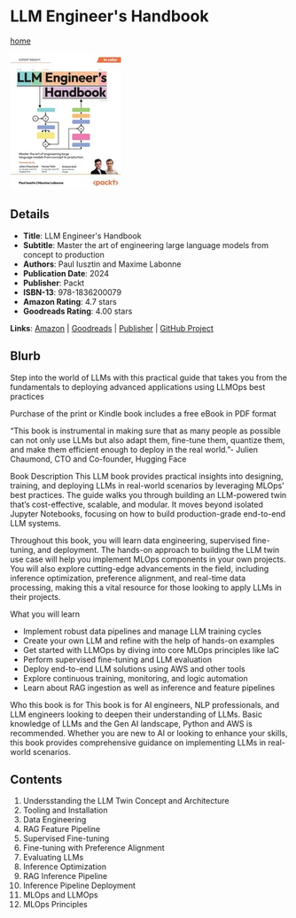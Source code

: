 # LLM Engineer's Handbook

[home](../)

![Cover Image](llm-engineer's-handbook.jpeg)

## Details

* **Title**: LLM Engineer's Handbook
* **Subtitle**: Master the art of engineering large language models from concept to production
* **Authors**: Paul Iusztin and Maxime Labonne
* **Publication Date**: 2024
* **Publisher**: Packt
* **ISBN-13**: 978-1836200079
* **Amazon Rating**: 4.7 stars
* **Goodreads Rating**: 4.00 stars


**Links**: [Amazon](https://a.co/d/5H3ufht) |
[Goodreads](https://www.goodreads.com/book/show/216193554-llm-engineer-s-handbook) |
[Publisher](https://www.packtpub.com/en-au/product/llm-engineers-handbook-9781836200062) |
[GitHub Project](https://github.com/PacktPublishing/LLM-Engineers-Handbook)

## Blurb

Step into the world of LLMs with this practical guide that takes you from the fundamentals to deploying advanced applications using LLMOps best practices

Purchase of the print or Kindle book includes a free eBook in PDF format

“This book is instrumental in making sure that as many people as possible can not only use LLMs but also adapt them, fine-tune them, quantize them, and make them efficient enough to deploy in the real world.”- Julien Chaumond, CTO and Co-founder, Hugging Face

Book Description
This LLM book provides practical insights into designing, training, and deploying LLMs in real-world scenarios by leveraging MLOps' best practices. The guide walks you through building an LLM-powered twin that’s cost-effective, scalable, and modular. It moves beyond isolated Jupyter Notebooks, focusing on how to build production-grade end-to-end LLM systems.

Throughout this book, you will learn data engineering, supervised fine-tuning, and deployment. The hands-on approach to building the LLM twin use case will help you implement MLOps components in your own projects. You will also explore cutting-edge advancements in the field, including inference optimization, preference alignment, and real-time data processing, making this a vital resource for those looking to apply LLMs in their projects.

What you will learn
* Implement robust data pipelines and manage LLM training cycles
* Create your own LLM and refine with the help of hands-on examples
* Get started with LLMOps by diving into core MLOps principles like IaC
* Perform supervised fine-tuning and LLM evaluation
* Deploy end-to-end LLM solutions using AWS and other tools
* Explore continuous training, monitoring, and logic automation
* Learn about RAG ingestion as well as inference and feature pipelines

Who this book is for
This book is for AI engineers, NLP professionals, and LLM engineers looking to deepen their understanding of LLMs. Basic knowledge of LLMs and the Gen AI landscape, Python and AWS is recommended. Whether you are new to AI or looking to enhance your skills, this book provides comprehensive guidance on implementing LLMs in real-world scenarios.

## Contents

1. Undersstanding the LLM Twin Concept and Architecture
2. Tooling and Installation
3. Data Engineering
4. RAG Feature Pipeline
5. Supervised Fine-tuning
6. Fine-tuning with Preference Alignment
7. Evaluating LLMs
8. Inference Optimization
9. RAG Inference Pipeline
10. Inference Pipeline Deployment
11. MLOps and LLMOps
12. MLOps Principles
